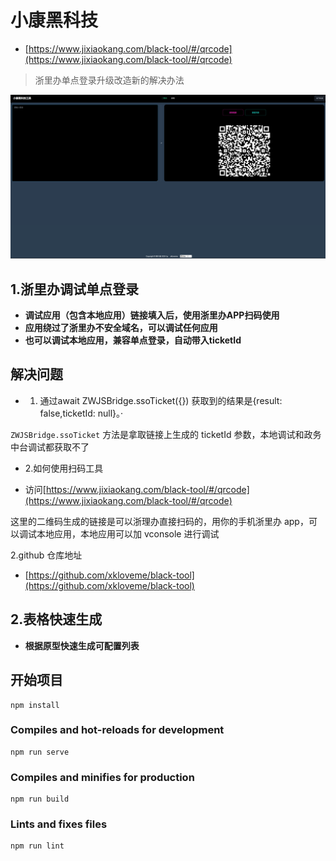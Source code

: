 # 小康黑科技

- [https://www.jixiaokang.com/black-tool/#/qrcode](https://www.jixiaokang.com/black-tool/#/qrcode)

> 浙里办单点登录升级改造新的解决办法

![Alt text](image.png)

## 1.浙里办调试单点登录

- **调试应用（包含本地应用）链接填入后，使用浙里办APP扫码使用**
- **应用绕过了浙里办不安全域名，可以调试任何应用**
- **也可以调试本地应用，兼容单点登录，自动带入ticketId**

## 解决问题

- 1. 通过await ZWJSBridge.ssoTicket({}) 获取到的结果是{result: false,ticketId: null}。·

`ZWJSBridge.ssoTicket` 方法是拿取链接上生成的 ticketId 参数，本地调试和政务中台调试都获取不了

- 2.如何使用扫码工具

- 访问[https://www.jixiaokang.com/black-tool/#/qrcode](https://www.jixiaokang.com/black-tool/#/qrcode)

这里的二维码生成的链接是可以浙理办直接扫码的，用你的手机浙里办 app，可以调试本地应用，本地应用可以加 vconsole 进行调试

2.github 仓库地址
- [https://github.com/xkloveme/black-tool](https://github.com/xkloveme/black-tool)

## 2.表格快速生成

- **根据原型快速生成可配置列表**

## 开始项目
```
npm install
```

### Compiles and hot-reloads for development
```
npm run serve
```

### Compiles and minifies for production
```
npm run build
```

### Lints and fixes files
```
npm run lint
```
